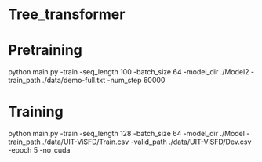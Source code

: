 # Tree_transformer

# Pretraining

python main.py -train -seq_length 100 -batch_size 64 -model_dir ./Model2 -train_path ./data/demo-full.txt -num_step 60000

# Training 
python main.py -train -seq_length 128 -batch_size 64 -model_dir ./Model -train_path ./data/UIT-ViSFD/Train.csv -valid_path ./data/UIT-ViSFD/Dev.csv -epoch 5 -no_cuda